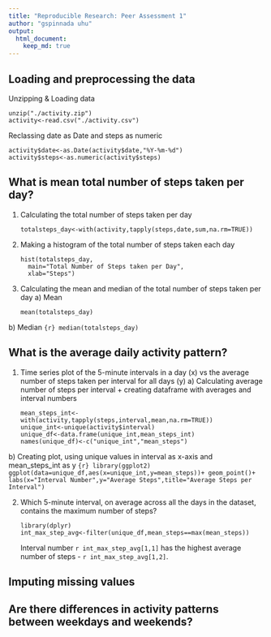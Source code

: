 ```yaml
---
title: "Reproducible Research: Peer Assessment 1"
author: "gspinnada uhu"
output: 
  html_document:
    keep_md: true
---
```



## Loading and preprocessing the data
Unzipping & Loading data
```{r}
unzip("./activity.zip")
activity<-read.csv("./activity.csv")
```
Reclassing date as Date and steps as numeric
```{r}
activity$date<-as.Date(activity$date,"%Y-%m-%d")
activity$steps<-as.numeric(activity$steps)
```


## What is mean total number of steps taken per day?
1.  Calculating the total number of steps taken per day
    ```{r}
    totalsteps_day<-with(activity,tapply(steps,date,sum,na.rm=TRUE))
    ```
2.  Making a histogram of the total number of steps taken each day
    ```{r fig.align='center'}
    hist(totalsteps_day,
      main="Total Number of Steps taken per Day",
      xlab="Steps")
    ```
3.  Calculating the mean and median of the total number of steps taken per day
  a) Mean
    ```{r}
    mean(totalsteps_day)
    ```
  b) Median
    ```{r}
    median(totalsteps_day)
    ```


## What is the average daily activity pattern?
1.  Time series plot of the 5-minute intervals in a day (x) vs the average number of steps taken per interval for all days (y)
  a) Calculating average number of steps per interval + creating dataframe with averages and interval numbers
    ```{r}
    mean_steps_int<-with(activity,tapply(steps,interval,mean,na.rm=TRUE))
    unique_int<-unique(activity$interval)
    unique_df<-data.frame(unique_int,mean_steps_int)
    names(unique_df)<-c("unique_int","mean_steps")
    ```
  b) Creating plot, using unique values in interval as x-axis and mean_steps_int as y
    ```{r}
    library(ggplot2)
    ggplot(data=unique_df,aes(x=unique_int,y=mean_steps))+
            geom_point()+
            labs(x="Interval Number",y="Average Steps",title="Average Steps per Interval")
    ```

2.  Which 5-minute interval, on average across all the days in the dataset, contains the maximum number of steps?
    ```{r}
    library(dplyr)
    int_max_step_avg<-filter(unique_df,mean_steps==max(mean_steps))
    ```
    Interval number `r int_max_step_avg[1,1]` has the highest average number of steps - `r int_max_step_avg[1,2]`.

## Imputing missing values



## Are there differences in activity patterns between weekdays and weekends?
